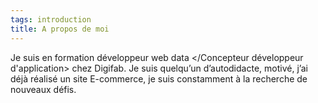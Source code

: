 ```yaml
---
tags: introduction
title: A propos de moi
---
```


Je suis en formation développeur web data </Concepteur développeur d'application> chez Digifab.
Je suis quelqu’un d’autodidacte, motivé, j’ai déjà réalisé un site E-commerce, je suis constamment à la recherche de nouveaux défis.